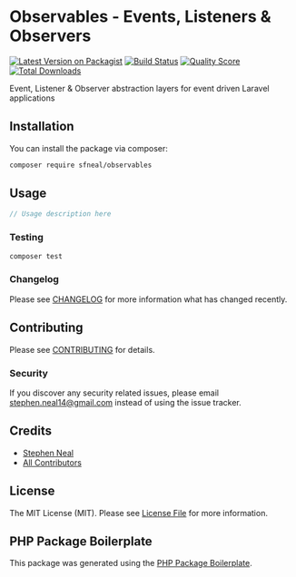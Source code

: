 # Observables - Events, Listeners & Observers 

[![Latest Version on Packagist](https://img.shields.io/packagist/v/sfneal/observables.svg?style=flat-square)](https://packagist.org/packages/sfneal/observables)
[![Build Status](https://img.shields.io/travis/sfneal/observables/master.svg?style=flat-square)](https://travis-ci.org/sfneal/observables)
[![Quality Score](https://img.shields.io/scrutinizer/g/sfneal/observables.svg?style=flat-square)](https://scrutinizer-ci.com/g/sfneal/observables)
[![Total Downloads](https://img.shields.io/packagist/dt/sfneal/observables.svg?style=flat-square)](https://packagist.org/packages/sfneal/observables)

Event, Listener & Observer abstraction layers for event driven Laravel applications

## Installation

You can install the package via composer:

```bash
composer require sfneal/observables
```

## Usage

``` php
// Usage description here
```

### Testing

``` bash
composer test
```

### Changelog

Please see [CHANGELOG](CHANGELOG.md) for more information what has changed recently.

## Contributing

Please see [CONTRIBUTING](CONTRIBUTING.md) for details.

### Security

If you discover any security related issues, please email stephen.neal14@gmail.com instead of using the issue tracker.

## Credits

- [Stephen Neal](https://github.com/sfneal)
- [All Contributors](../../contributors)

## License

The MIT License (MIT). Please see [License File](LICENSE.md) for more information.

## PHP Package Boilerplate

This package was generated using the [PHP Package Boilerplate](https://laravelpackageboilerplate.com).
